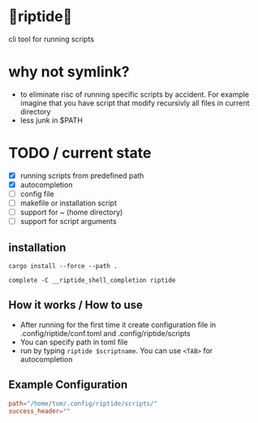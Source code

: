 # 🌊riptide🌊
cli tool for running scripts 

# why not symlink?
- to eliminate risc of running specific scripts by accident. For example imagine that you have script that modify recursivly all files in current directory
- less junk in $PATH 

# TODO / current state
- [x] running scripts from predefined path
- [x] autocompletion
- [ ] config file
- [ ] makefile or installation script
- [ ] support for ~ (home directory)
- [ ] support for script arguments

## installation
```
cargo install --force --path .
```
```
complete -C __riptide_shell_completion riptide
```
## How it works / How to use
- After running for the first time it create configuration file in .config/riptide/conf.toml and .config/riptide/scripts
- You can specify path in toml file
- run by typing `riptide $scriptname`. You can use `<TAB>` for autocompletion

## Example Configuration
```toml
path="/home/tom/.config/riptide/scripts/"
success_header=""
```
